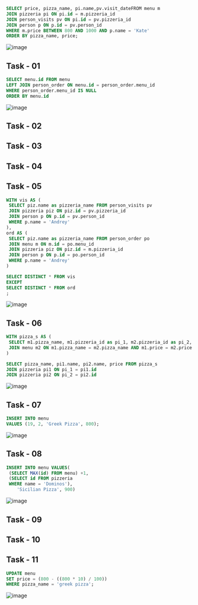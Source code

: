 ```sql
SELECT price, pizza_name, pi.name,pv.visit_dateFROM menu m
JOIN pizzeria pi ON pi.id = m.pizzeria_id
JOIN person_visits pv ON pi.id = pv.pizzeria_id
JOIN person p ON p.id = pv.person_id
WHERE m.price BETWEEN 800 AND 1000 AND p.name = 'Kate'
ORDER BY pizza_name, price;
```
![image](https://github.com/sofawwg/SQL/assets/115135261/5bf9ba74-8ba8-43bf-976c-2539bafc285c)

## Task - 01

```sql
SELECT menu.id FROM menu
LEFT JOIN person_order ON menu.id = person_order.menu_id
WHERE person_order.menu_id IS NULL
ORDER BY menu.id
```
![image](https://github.com/sofawwg/SQL/assets/115135261/53e1a7a6-c042-46bb-b693-be3d846402b6)

## Task - 02

## Task - 03

## Task - 04


## Task - 05

```sql
WITH vis AS (
 SELECT piz.name as pizzeria_name FROM person_visits pv
 JOIN pizzeria piz ON piz.id = pv.pizzeria_id
 JOIN person p ON p.id = pv.person_id
 WHERE p.name = 'Andrey'
),
ord AS (
 SELECT piz.name as pizzeria_name FROM person_order po
 JOIN menu m ON m.id = po.menu_id
 JOIN pizzeria piz ON piz.id = m.pizzeria_id
 JOIN person p ON p.id = po.person_id
 WHERE p.name = 'Andrey'
)

SELECT DISTINCT * FROM vis
EXCEPT
SELECT DISTINCT * FROM ord
;

```
![image](https://github.com/sofawwg/SQL/assets/115135261/a06c695a-ef32-4702-bbac-ae85b1dadcbf)

## Task - 06

```sql
WITH pizza_s AS (
 SELECT m1.pizza_name, m1.pizzeria_id as pi_1, m2.pizzeria_id as pi_2, m1.price FROM menu m1
 JOIN menu m2 ON m1.pizza_name = m2.pizza_name AND m1.price = m2.price AND m1.pizzeria_id > m2.pizzeria_id
)

SELECT pizza_name, pi1.name, pi2.name, price FROM pizza_s
JOIN pizzeria pi1 ON pi_1 = pi1.id
JOIN pizzeria pi2 ON pi_2 = pi2.id
```
![image](https://github.com/sofawwg/SQL/assets/115135261/fd50a3c4-d22c-41e4-a1c6-b7ef1d7060a2)


## Task - 07

```sql
INSERT INTO menu
VALUES (19, 2, 'Greek Pizza', 800);
```
![image](https://github.com/sofawwg/SQL/assets/115135261/d0b1fd8b-2891-4043-abd8-89bac062d622)


## Task - 08

```sql
INSERT INTO menu VALUES(
 (SELECT MAX(id) FROM menu) +1, 
 (SELECT id FROM pizzeria
 WHERE name = 'Dominos'), 
	'Sicilian Pizza', 900)
```
![image](https://github.com/sofawwg/SQL/assets/115135261/8481ea6c-7306-4628-a2ba-21d79eaf5286)


## Task - 09
## Task - 10

## Task - 11

```sql
UPDATE menu
SET price = (800 - ((800 * 10) / 100))
WHERE pizza_name = 'greek pizza';
```
![image](https://github.com/sofawwg/SQL/assets/115135261/1d51ee99-a928-4826-9fa6-c3072c21f277)
